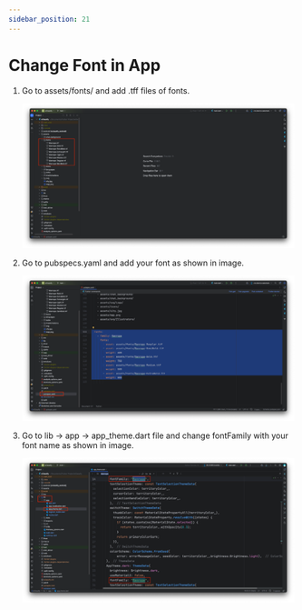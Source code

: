 ```yaml
---
sidebar_position: 21
---
```


# Change Font in App

1. Go to assets/fonts/ and add .tff files of fonts.

   ![Change Font](/images/app/changeFont.png)

2. Go to pubspecs.yaml and add your font as shown in image.

   ![Change Font 1](/images/app/changeFont1.png)

3. Go to lib -> app -> app_theme.dart file and change fontFamily with your font name as shown in image.

   ![Font Change Theme](/images/app/fontChangeTheme.png)
